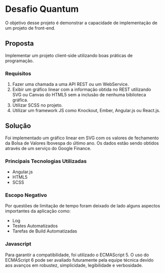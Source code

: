 # Desafio Quantum
O objetivo desse projeto é demonstrar a capacidade de implementação de um projeto de front-end.

## Proposta
Implementar um projeto client-side utilizando boas práticas de programação.

### Requisitos
1. Fazer uma chamada a uma API REST ou um WebService.
2. Exibir um gráfico linear com a informação obtida no REST utilizando SVG ou Canvas do HTML5 sem a inclusão de nenhuma biblioteca gráfica.
3. Utilizar SCSS no projeto.
4. Utilizar um framework JS como Knockout, Ember, Angular.js ou React.js.

## Solução
Foi implementado um gráfico linear em SVG com os valores de fechamento da Bolsa de Valores Ibovespa do último ano.
Os dados estão sendo obtidos através de um serviço do Google Finance.

### Principais Tecnologias Utilizadas
* Angular.js
* HTML5
* SCSS

### Escopo Negativo
Por questões de limitação de tempo foram deixado de lado alguns aspectos importantes da aplicação como:
* Log
* Testes Automatizados
* Tarefas de Build Automatizadas

### Javascript
Para garantir a compatibilidade, foi utilizado o ECMAScript 5.
O uso do ECMAScript 6 pode ser avaliado futuramente pela equipe técnica devido
aos avanços em robustez, simplicidade, legibilidade e verbosidade.
